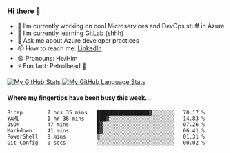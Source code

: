 ### Hi there 👋

- 🔭 I’m currently working on cool Microservices and DevOps stuff in Azure
- 🌱 I’m currently learning GitLab (shhh)
- 💬 Ask me about Azure developer practices
- 📫 How to reach me: [LinkedIn](https://www.linkedin.com/in/gordonbyers/)
- 😄 Pronouns: He/Him 
- ⚡ Fun fact: Petrolhead 🚙

[![My GitHub Stats](https://github-readme-stats.vercel.app/api/?username=gordonby&count_private=true&theme=tokyonight&showicons=true)]()
[![My GitHub Language Stats](https://github-readme-stats.vercel.app/api/top-langs/?username=gordonby&langs_count=5&theme=tokyonight)]()

#### Where my fingertips have been busy this week... 
<!--START_SECTION:waka-->

```text
Bicep        7 hrs 35 mins   █████████████████▓░░░░░░░   70.17 %
YAML         1 hr 36 mins    ███▓░░░░░░░░░░░░░░░░░░░░░   14.83 %
JSON         47 mins         █▓░░░░░░░░░░░░░░░░░░░░░░░   07.26 %
Markdown     41 mins         █▓░░░░░░░░░░░░░░░░░░░░░░░   06.41 %
PowerShell   8 mins          ▒░░░░░░░░░░░░░░░░░░░░░░░░   01.31 %
Git Config   0 secs          ░░░░░░░░░░░░░░░░░░░░░░░░░   00.02 %
```

<!--END_SECTION:waka-->
